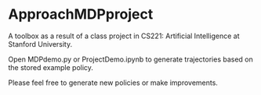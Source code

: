 # ApproachMDPproject
A toolbox as a result of a class project in CS221: Artificial Intelligence at Stanford University.

Open MDPdemo.py or ProjectDemo.ipynb to generate trajectories based on the stored example policy.

Please feel free to generate new policies or make improvements.
